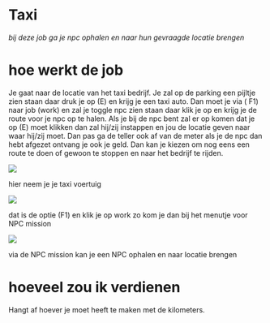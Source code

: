 # Taxi
*bij deze job ga je npc ophalen en naar hun gevraagde locatie brengen*

# hoe werkt de job[](#hoe-werkt-de-job)
Je gaat naar de locatie van het taxi bedrijf. Je zal op de parking een pijltje zien staan daar druk je op (E) en krijg je een taxi auto. Dan moet je via ( F1) naar job (work) en zal je toggle npc zien staan daar klik je op en krijg je de route voor je npc op te halen. Als je bij de npc bent zal er op komen dat je op (E) moet klikken dan zal hij/zij instappen en jou de locatie geven naar waar hij/zij moet. Dan pas ga de teller ook af van de meter als je de npc dan hebt afgezet ontvang je ook je geld. Dan kan je kiezen om nog eens een route te doen of gewoon te stoppen en naar het bedrijf te rijden.

![](https://gblobscdn.gitbook.com/assets%2F-MfZSE4Y_miPe3sns1KA%2F-MgKzEW_7scdKvbkGaY8%2F-MgL1Dptho0nU4UwjiJ_%2FSchermafbeelding%202021-08-04%20121141.png?alt=media&token=2a3aeae1-c812-455d-945a-e6417e1ec59d)

hier neem je je taxi voertuig

![](https://gblobscdn.gitbook.com/assets%2F-MfZSE4Y_miPe3sns1KA%2F-MgKzEW_7scdKvbkGaY8%2F-MgL11R_H0BIaEQbQZ6a%2Ftaxi%20work%20via%20f1.png?alt=media&token=19ddaf26-5aa3-44e6-a78e-1563cab43841)

dat is de optie (F1) en klik je op work zo kom je dan bij het menutje voor NPC mission

![](https://gblobscdn.gitbook.com/assets%2F-MfZSE4Y_miPe3sns1KA%2F-MgKzEW_7scdKvbkGaY8%2F-MgL0qk4Tg7UdURfTOBA%2Ftaxi%20mession.png?alt=media&token=f7b162fe-3165-4292-8b3f-345f85df50d9)

via de NPC mission kan je een NPC ophalen en naar locatie brengen

# hoeveel zou ik verdienen[](#hoeveel-zou-ik-verdienen)
Hangt af hoever je moet heeft te maken met de kilometers.